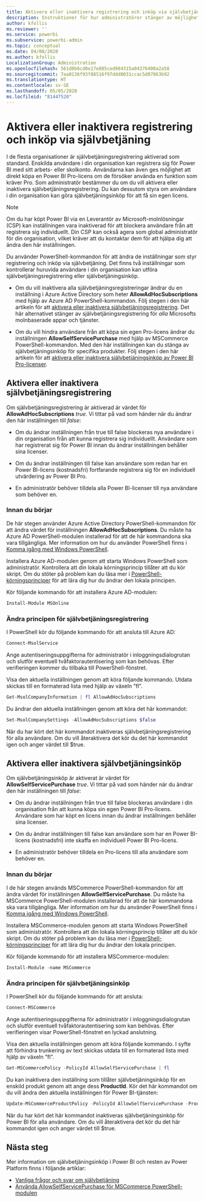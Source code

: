 ```yaml
---
title: Aktivera eller inaktivera registrering och inköp via självbetjäning
description: Instruktioner för hur administratörer stänger av möjligheten för användare att registrera sig för Power BI och köpa en licens.
author: kfollis
ms.reviewer: ''
ms.service: powerbi
ms.subservice: powerbi-admin
ms.topic: conceptual
ms.date: 04/08/2020
ms.author: kfollis
LocalizationGroup: Administration
ms.openlocfilehash: 561d8b6cd0e17e885ced984315a04376400a2a58
ms.sourcegitcommit: 7aa0136f93f88516f97ddd8031ccac5d07863b92
ms.translationtype: HT
ms.contentlocale: sv-SE
ms.lasthandoff: 05/05/2020
ms.locfileid: "81447520"
---
```

# <a name="enable-or-disable-self-service-sign-up-and-purchasing"></a>Aktivera eller inaktivera registrering och inköp via självbetjäning

I de flesta organisationer är självbetjäningsregistrering aktiverad som standard. Enskilda användare i din organisation kan registrera sig för Power BI med sitt arbets- eller skolkonto. Användarna kan även ges möjlighet att direkt köpa en Power BI Pro-licens om de försöker använda en funktion som kräver Pro. Som administratör bestämmer du om du vill aktivera eller inaktivera självbetjäningsregistrering. Du kan dessutom styra om användare i din organisation kan göra självbetjäningsinköp för att få sin egen licens.

> [!NOTE]
>Om du har köpt Power BI via en Leverantör av Microsoft-molnlösningar (CSP) kan inställningen vara inaktiverad för att blockera användare från att registrera sig individuellt. Din CSP kan också agera som global administratör för din organisation, vilket kräver att du kontaktar dem för att hjälpa dig att ändra den här inställningen.
>
>

Du använder PowerShell-kommandon för att ändra de inställningar som styr registrering och inköp via självbetjäning. Det finns två inställningar som kontrollerar huruvida användare i din organisation kan utföra självbetjäningsregistrering eller självbetjäningsinköp.

- Om du vill inaktivera alla självbetjäningsregistreringar ändrar du en inställning i Azure Active Directory som heter **AllowAdHocSubscriptions** med hjälp av Azure AD PowerShell-kommandon. Följ stegen i den här artikeln för att [aktivera eller inaktivera självbetjäningsregistrering](#enable-or-disable-self-service-signup). Det här alternativet stänger av självbetjäningsregistrering för *alla* Microsofts molnbaserade appar och tjänster.

- Om du vill hindra användare från att köpa sin egen Pro-licens ändrar du inställningen **AllowSelfServicePurchase** med hjälp av MSCommerce PowerShell-kommandon. Med den här inställningen kan du stänga av självbetjäningsinköp för specifika produkter. Följ stegen i den här artikeln för att [aktivera eller inaktivera självbetjäningsinköp av Power BI Pro-licenser](#enable-or-disable-self-service-purchase).

## <a name="enable-or-disable-self-service-signup"></a>Aktivera eller inaktivera självbetjäningsregistrering

Om självbetjäningsregistrering är aktiverad är värdet för **AllowAdHocSubscriptions** *true*. Vi tittar på vad som händer när du ändrar den här inställningen till *false*:

- Om du ändrar inställningen från true till false blockeras nya användare i din organisation från att kunna registrera sig individuellt. Användare som har registrerat sig för Power BI innan du ändrar inställningen behåller sina licenser.

- Om du ändrar inställningen till false kan användare som redan har en Power BI-licens (kostnadsfri) fortfarande registrera sig för en individuell utvärdering av Power BI Pro.

- En administratör behöver tilldela alla Power BI-licenser till nya användare som behöver en.

### <a name="before-you-begin"></a>Innan du börjar

De här stegen använder Azure Active Directory PowerShell-kommandon för att ändra värdet för inställningen **AllowAdHocSubscriptions**. Du måste ha Azure AD PowerShell-modulen installerad för att de här kommandona ska vara tillgängliga. Mer information om hur du använder PowerShell finns i [Komma igång med Windows PowerShell](https://docs.microsoft.com/powershell/scripting/getting-started/getting-started-with-windows-powershell?view=powershell-7).

Installera Azure AD-modulen genom att starta Windows PowerShell som administratör. Kontrollera att din lokala körningsprincip tillåter att du kör skript. Om du stöter på problem kan du läsa mer i [PowerShell-körningsprinciper](https://docs.microsoft.com/powershell/module/microsoft.powershell.core/about/about_execution_policies?view=powershell-7#powershell-execution-policies) för att lära dig hur du ändrar den lokala principen.

Kör följande kommando för att installera Azure AD-modulen:

```powershell
Install-Module MSOnline
```

### <a name="change-the-self-service-signup-policy"></a>Ändra principen för självbetjäningsregistrering

I PowerShell kör du följande kommando för att ansluta till Azure AD:

```powershell
Connect-MsolService
```

Ange autentiseringsuppgifterna för administratör i inloggningsdialogrutan och slutför eventuell tvåfaktorautentisering som kan behövas. Efter verifieringen kommer du tillbaka till PowerShell-fönstret.

Visa den aktuella inställningen genom att köra följande kommando. Utdata skickas till en formaterad lista med hjälp av växeln ”fl”.

```powershell
Get-MsolCompanyInformation | fl AllowAdHocSubscriptions
```

Du ändrar den aktuella inställningen genom att köra det här kommandot:

```powershell
Set-MsolCompanySettings -AllowAdHocSubscriptions $false
```

När du har kört det här kommandot inaktiveras självbetjäningsregistrering för alla användare. Om du vill återaktivera det kör du det här kommandot igen och anger värdet till $true.

## <a name="enable-or-disable-self-service-purchase"></a>Aktivera eller inaktivera självbetjäningsinköp

Om självbetjäningsinköp är aktiverat är värdet för **AllowSelfServicePurchase** *true*. Vi tittar på vad som händer när du ändrar den här inställningen till *false*:

- Om du ändrar inställningen från true till false blockeras användare i din organisation från att kunna köpa sin egen Power BI Pro-licens. Användare som har köpt en licens innan du ändrar inställningen behåller sina licenser.

- Om du ändrar inställningen till false kan användare som har en Power BI-licens (kostnadsfri) inte skaffa en individuell Power BI Pro-licens. 

- En administratör behöver tilldela en Pro-licens till alla användare som behöver en.

### <a name="before-you-begin"></a>Innan du börjar

I de här stegen används MSCommerce PowerShell-kommandon för att ändra värdet för inställningen **AllowSelfServicePurchase**. Du måste ha MSCommerce PowerShell-modulen installerad för att de här kommandona ska vara tillgängliga. Mer information om hur du använder PowerShell finns i [Komma igång med Windows PowerShell](https://docs.microsoft.com/powershell/scripting/getting-started/getting-started-with-windows-powershell?view=powershell-7).

Installera MSCommerce-modulen genom att starta Windows PowerShell som administratör. Kontrollera att din lokala körningsprincip tillåter att du kör skript. Om du stöter på problem kan du läsa mer i [PowerShell-körningsprinciper](https://docs.microsoft.com/powershell/module/microsoft.powershell.core/about/about_execution_policies?view=powershell-7#powershell-execution-policies) för att lära dig hur du ändrar den lokala principen.

Kör följande kommando för att installera MSCommerce-modulen:

```powershell
Install-Module -name MSCommerce
```

### <a name="change-the-self-service-signup-policy"></a>Ändra principen för självbetjäningsinköp

I PowerShell kör du följande kommando för att ansluta:

```powershell
Connect-MSCommerce
```

Ange autentiseringsuppgifterna för administratör i inloggningsdialogrutan och slutför eventuell tvåfaktorautentisering som kan behövas. Efter verifieringen visar PowerShell-fönstret en lyckad anslutning.

Visa den aktuella inställningen genom att köra följande kommando. I syfte att förhindra trunkering av text skickas utdata till en formaterad lista med hjälp av växeln ”fl”.

```powershell
Get-MSCommercePolicy -PolicyId AllowSelfServicePurchase | fl
```

Du kan inaktivera den inställning som tillåter självbetjäningsinköp för en enskild produkt genom att ange dess **ProductId**. Kör det här kommandot om du vill ändra den aktuella inställningen för Power BI-tjänsten:

```powershell
Update-MSCommerceProductPolicy -PolicyId AllowSelfServicePurchase -ProductId CFQ7TTC0L3PB -Enabled $False
```

När du har kört det här kommandot inaktiveras självbetjäningsinköp för Power BI för alla användare. Om du vill återaktivera det kör du det här kommandot igen och anger värdet till $true.

## <a name="next-steps"></a>Nästa steg

Mer information om självbetjäningsinköp i Power BI och resten av Power Platform finns i följande artiklar:

- [Vanliga frågor och svar om självbetjäning](https://docs.microsoft.com/microsoft-365/commerce/subscriptions/self-service-purchase-faq?view=o365-worldwide#admin-capabilities)
- [Använda AllowSelfServicePurchase för MSCommerce PowerShell-modulen](https://docs.microsoft.com/microsoft-365/commerce/subscriptions/allowselfservicepurchase-powershell?view=o365-worldwide)
